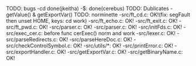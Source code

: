 
TODO: bugs
	-cd done(jkeitha)
	-$: done(cerebus)
TODO: Dublicates
	-getValue() & getExportVar()
TODO: norminette
	-src/ft_cd.c: OK!(fix: segFault then unset HOME, keys: cd work)
	-src/ft_echo.c: OK!
	-src/ft_exit.c: OK!
	-src/ft_pwd.c: OK!
	-src/parser.c: OK!
	-src/parser.c: OK!
	-src/initFds.c: OK!
	-src/exec_cer.c: before func cerExec() norm and work
	-src/lexer.c: OK!
	-src/parseRedirects.c: OK!
	-src/parseHereDoc.c: OK!
	-src/checkControlSymbol.c: OK!
	-src/utils/*: OK!
	-src/printError.c: OK!
	-src/exportHandler.c: OK!
	-src/getExportVar.c: OK!
	-src/getBinaryName.c: OK!